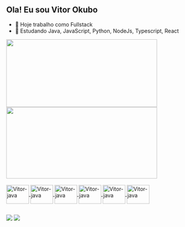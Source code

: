 ## Ola! Eu sou Vitor Okubo

- 🔭 Hoje trabalho como Fullstack
- 🌱 Estudando Java, JavaScript, Python, NodeJs, Typescript, React

<div>
  <a href="https://github.com/viokubo">
    <img height="180em" width="400em" src="https://github-readme-stats.vercel.app/api?username=viokubo&show_icons=true&theme=swift&include_all_commits=true&count_private=true"/>
    <img height="190em" width="400em" src="https://github-readme-stats.vercel.app/api/top-langs/?username=viokubo&layout=compact&langs_count=16&theme=swift"/>
</div>
  
<div style="display: inline_block; pointer-events: none;" unselectable="on"><br>
  <img unselectable="on" style="pointer-events: none;" align="center" height="50" width="60" alt="Vitor-java" src="https://cdn.jsdelivr.net/gh/devicons/devicon/icons/java/java-original.svg" />
  <img align="center" height="50" width="60" alt="Vitor-java" src="https://cdn.jsdelivr.net/gh/devicons/devicon/icons/javascript/javascript-original.svg" />
  <img align="center" height="50" width="60" alt="Vitor-java" src="https://cdn.jsdelivr.net/gh/devicons/devicon/icons/react/react-original.svg" />
  <img align="center" height="50" width="60" alt="Vitor-java" src="https://cdn.jsdelivr.net/gh/devicons/devicon/icons/python/python-original.svg" />
  <img align="center" height="50" width="60" alt="Vitor-java" src="https://cdn.jsdelivr.net/gh/devicons/devicon/icons/nodejs/nodejs-original.svg" />
  <img align="center" height="50" width="60" alt="Vitor-java" src="https://cdn.jsdelivr.net/gh/devicons/devicon/icons/typescript/typescript-original.svg" />
</div>

##

<div>
  <a href="https://www.linkedin.com/in/vitor-okubo-2193b21a1/" target="_blank"><img src="https://img.shields.io/badge/LinkedIn-0077B5?style=for-the-badge&logo=linkedin&logoColor=white"></a>
  <a href="https://www.instagram.com/vitorhideki_/" target="_blank"><img src="https://img.shields.io/badge/Instagram-E4405F?style=for-the-badge&logo=instagram&logoColor=white"></a>
</div>

